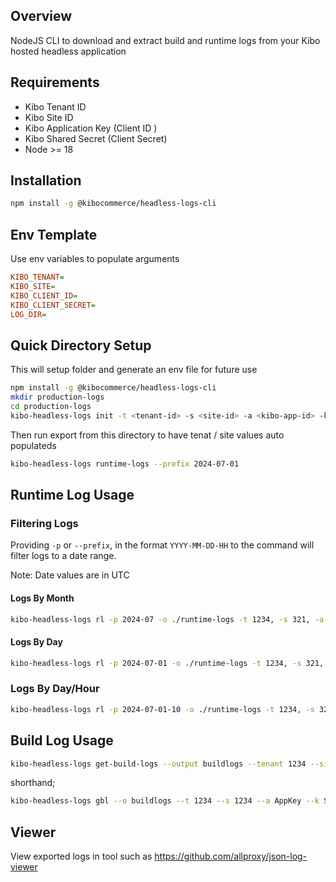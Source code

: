 ## Overview

NodeJS CLI to download and extract build and runtime logs from your Kibo hosted headless application

## Requirements

* Kibo Tenant ID
* Kibo Site ID
* Kibo Application Key (Client ID )
* Kibo Shared Secret (Client Secret)
* Node >= 18


## Installation

```bash
npm install -g @kibocommerce/headless-logs-cli
```
## Env Template
Use env variables to populate arguments 

```ini
KIBO_TENANT=
KIBO_SITE=
KIBO_CLIENT_ID=
KIBO_CLIENT_SECRET=
LOG_DIR=
```
## Quick Directory Setup

This will setup folder and generate an env file for future use

```bash
npm install -g @kibocommerce/headless-logs-cli
mkdir production-logs
cd production-logs
kibo-headless-logs init -t <tenant-id> -s <site-id> -a <kibo-app-id> -k <secret> -o <output-dir>
```

Then run export from this directory to have tenat / site values auto populateds

```bash
kibo-headless-logs runtime-logs --prefix 2024-07-01
```

## Runtime Log Usage

### Filtering Logs

Providing `-p` or `--prefix`, in the format `YYYY-MM-DD-HH` to the command will filter logs to a date range.

Note: Date values are in UTC

#### Logs By Month
```bash
kibo-headless-logs rl -p 2024-07 -o ./runtime-logs -t 1234, -s 321, -a AppKey -k Secret
```
#### Logs By Day
```bash
kibo-headless-logs rl -p 2024-07-01 -o ./runtime-logs -t 1234, -s 321, -a AppKey -k Secret
```
### Logs By Day/Hour
```bash
kibo-headless-logs rl -p 2024-07-01-10 -o ./runtime-logs -t 1234, -s 321, -a AppKey -k Secret
```

## Build Log Usage

```bash
kibo-headless-logs get-build-logs --output buildlogs --tenant 1234 --site 1234 --client-id AppKey --client-secret Secret --branch kibo-sb-main --numberOfJobs 3 --home-host t1234-s1234.sandbox.mozu.com
```

shorthand;
```bash
kibo-headless-logs gbl --o buildlogs --t 1234 --s 1234 --a AppKey --k Secret --b kibo-sb-main --n 3 --h t1234-s1234.sandbox.mozu.com
```

## Viewer
View exported logs in tool such as https://github.com/allproxy/json-log-viewer